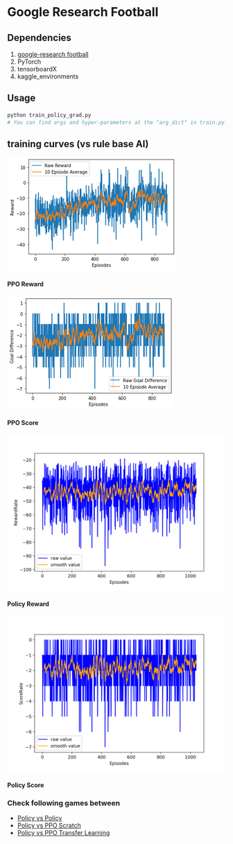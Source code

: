 # Google Research Football 

## Dependencies
1. [google-research football](https://github.com/google-research/football)
2. PyTorch
3. tensorboardX
4. kaggle_environments

## Usage
```bash
python train_policy_grad.py 
# You can find args and hyper-parameters at the "arg_dict" in train.py. 
```

## training curves (vs rule base AI)
![](data/images/ppo_rew.png)
#### PPO Reward

![](data/images/ppo_score.png)
#### PPO Score

![](data/images/policy_rew.png)
#### Policy Reward

![](data/images/policy_score.png)
#### Policy Score

### Check following games between 
* [Policy vs Policy ](data/images/policy_vs_policy.webm)
* [Policy vs PPO Scratch](data/images/policy_vs_ppo_sc.webm)
* [Policy vs PPO Transfer Learning](data/images/policy_vs_ppo_ontop.webm)
